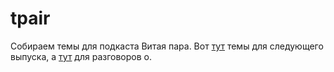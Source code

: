 # tpair
Собираем темы для подкаста Витая пара. Вот [тут](338.md) темы для следующего выпуска, а [тут](talkabout.md) для разговоров о.
